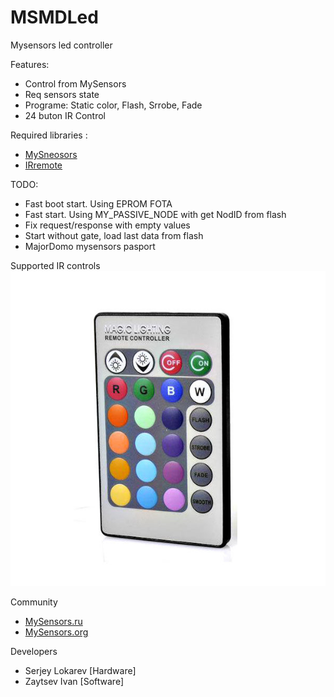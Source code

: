 # MSMDLed
Mysensors led controller

Features:
* Control from MySensors
* Req sensors state
* Programe: Static color, Flash, Srrobe, Fade
* 24 buton IR Control 

Required libraries :
* [MySneosors](https://github.com/mysensors/MySensors/tree/master)
* [IRremote](https://github.com/z3t0/Arduino-IRremote)

TODO:
* Fast boot start. Using EPROM FOTA
* Fast start. Using MY_PASSIVE_NODE with get NodID from flash
* Fix request/response with empty values
* Start without gate, load last data from flash
* MajorDomo mysensors pasport

Supported IR controls
![24Button](https://github.com/Shagrat2/MSMDLed/raw/master/img/ctrl24.jpg)

Community
* [MySensors.ru](http://mysensors.ru)
* [MySensors.org](https://mysensors.org)

Developers
* Serjey Lokarev [Hardware]
* Zaytsev Ivan [Software]
